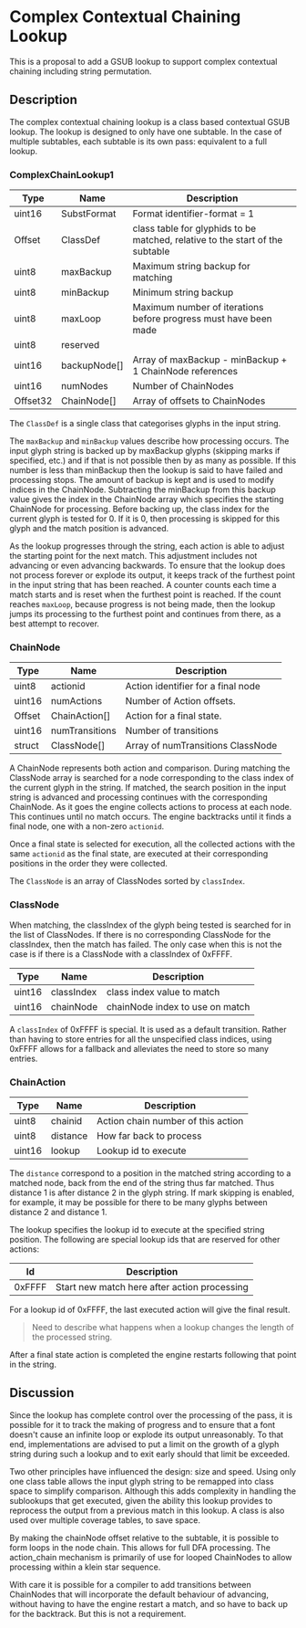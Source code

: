 # Complex Contextual Chaining Lookup

This is a proposal to add a GSUB lookup to support complex contextual chaining including string permutation.


## Description

The complex contextual chaining lookup is a class based contextual GSUB lookup. The lookup is designed to only have one subtable. In the case of multiple subtables, each subtable is its own pass: equivalent to a full lookup.

### ComplexChainLookup1

Type     | Name         | Description
-------- |------------- |--------------------------
uint16   | SubstFormat  | Format identifier-format = 1
Offset   | ClassDef     | class table for glyphids to be matched, relative to the start of the subtable
uint8    | maxBackup    | Maximum string backup for matching
uint8    | minBackup    | Minimum string backup
uint8    | maxLoop      | Maximum number of iterations before progress must have been made
uint8    | reserved     |
uint16   | backupNode[] | Array of maxBackup - minBackup + 1 ChainNode references
uint16   | numNodes	    | Number of ChainNodes
Offset32 | ChainNode[]  | Array of offsets to ChainNodes

The `ClassDef` is a single class that categorises glyphs in the input string.

The `maxBackup` and `minBackup` values describe how processing occurs. The input glyph string is backed up
by maxBackup glyphs (skipping marks if specified, etc.) and if that is not possible then by as many as possible.
If this number is less than minBackup then the lookup is said to have failed and processing stops. The amount
of backup is kept and is used to modify indices in the ChainNode. Subtracting the minBackup from this backup
value gives the index in the ChainNode array which specifies the starting ChainNode for processing. Before
backing up, the class index for the current glyph is tested for 0. If it is 0, then processing is skipped
for this glyph and the match position is advanced.

As the lookup progresses through the string, each action is able to adjust the starting point for the next
match. This adjustment includes not advancing or even advancing backwards. To ensure that the lookup
does not process forever or explode its output, it keeps track of the furthest point in the input string that
has been reached. A counter counts each time a match starts and is reset when the furthest point is reached.
If the count reaches `maxLoop`, because progress is not being made, then the lookup jumps its processing
to the furthest point and continues from there, as a best attempt to recover.

### ChainNode

Type   | Name                 | Description
------ |-----------           |--------------------------
uint8  | actionid			  | Action identifier for a final node
uint16 | numActions			  | Number of Action offsets.
Offset | ChainAction[]        | Action for a final state.
uint16 | numTransitions       | Number of transitions
struct | ClassNode[]          | Array of numTransitions ClassNode

A ChainNode represents both action and comparison. During matching the ClassNode array is searched for
a node corresponding to the class index of the current glyph in the string. If matched, the search
position in the input string is advanced and processing continues with the corresponding ChainNode.
As it goes the engine collects actions to process at each node. This continues until no match occurs.
The engine backtracks until it finds a final node, one with a non-zero `actionid`.

Once a final state is selected for execution, all the collected actions with the same `actionid` as
the final state, are executed at their corresponding positions in the order they were collected.

The `ClassNode` is an array of ClassNodes sorted by `classIndex`.

### ClassNode

When matching, the classIndex of the glyph being tested is searched for in the list of ClassNodes. If
there is no corresponding ClassNode for the classIndex, then the match has failed. The only case when
this is not the case is if there is a ClassNode with a classIndex of 0xFFFF.

Type   | Name       | Description
------ |----------- |--------------------------
uint16 | classIndex | class index value to match
uint16 | chainNode  | chainNode index to use on match

A `classIndex` of 0xFFFF is special. It is used as a default transition. Rather than having
to store entries for all the unspecified class indices, using 0xFFFF allows for a fallback and alleviates
the need to store so many entries.

### ChainAction

Type   | Name     | Description
------ |--------- |--------------------------
uint8  | chainid  | Action chain number of this action
uint8  | distance | How far back to process
uint16 | lookup   | Lookup id to execute

The `distance` correspond to a position in the matched string according to a matched node, back from the end
of the string thus far matched. Thus distance 1 is after distance 2 in the glyph string. If mark skipping
is enabled, for example, it may be possible for there to be many glyphs between distance 2 and distance 1.

The lookup specifies the lookup id to execute at the specified string position. The following are
special lookup ids that are reserved for other actions:

Id     | Description
------ | -----------
0xFFFF | Start new match here after action processing

For a lookup id of 0xFFFF, the last executed action will give the final result.

> Need to describe what happens when a lookup changes the length of the processed string.

After a final state action is completed the engine restarts following that point in the string.

## Discussion

Since the lookup has complete control over the processing of the pass, it is possible for it
to track the making of progress and to ensure that a font doesn't cause an infinite loop or explode
its output unreasonably. To that end, implementations are advised to put a limit on the growth
of a glyph string during such a lookup and to exit early should that limit be exceeded.

Two other principles have influenced the design: size and speed. Using only one class table allows
the input glyph string to be remapped into class space to simplify comparison. Although this adds complexity
in handling the sublookups that get executed, given the ability this lookup provides to reprocess
the output from a previous match in this lookup. A class is also used over multiple coverage tables, to save space.

By making the chainNode offset relative to the subtable, it is possible to form loops in the
node chain. This allows for full DFA processing. The action_chain mechanism is primarily of use
for looped ChainNodes to allow processing within a klein star sequence.

With care it is possible for a compiler to add transitions between ChainNodes that will incorporate
the default behaviour of advancing, without having to have the engine restart a match, and
so have to back up for the backtrack. But this is not a requirement.

